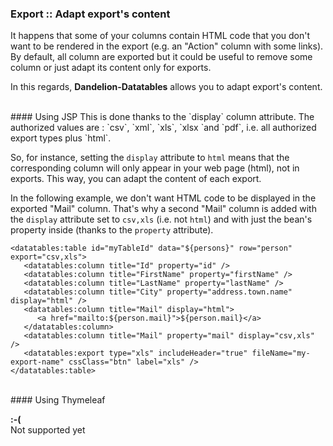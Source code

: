 ### Export :: Adapt export\'s content

It happens that some of your columns contain HTML code that you don\'t want to be rendered in the export (e.g. an \"Action\" column with some links).
By default, all column are exported but it could be useful to remove some column or just adapt its content only for exports.

In this regards, **Dandelion-Datatables** allows you to adapt export's content.

<br />
#### Using JSP
This is done thanks to the `display` column attribute. The authorized values are : `csv`, `xml`, `xls`, `xlsx `and `pdf`, i.e. all authorized export types plus `html`.

So, for instance, setting the `display` attribute to `html` means that the corresponding column will only appear in your web page (html), not in exports.
This way, you can adapt the content of each export. 

In the following example, we don\'t want HTML code to be displayed in the exported \"Mail\" column. 
That\'s why a second \"Mail\" column is added with the `display` attribute set to `csv,xls` (i.e. not `html`) and with just the bean\'s property inside (thanks to the `property` attribute).

	<datatables:table id="myTableId" data="${persons}" row="person" export="csv,xls">
	   <datatables:column title="Id" property="id" />
	   <datatables:column title="FirstName" property="firstName" />
	   <datatables:column title="LastName" property="lastName" />
	   <datatables:column title="City" property="address.town.name" display="html" />
	   <datatables:column title="Mail" display="html">
	      <a href="mailto:${person.mail}">${person.mail}</a>
	   </datatables:column>
	   <datatables:column title="Mail" property="mail" display="csv,xls" />
	   <datatables:export type="xls" includeHeader="true" fileName="my-export-name" cssClass="btn" label="xls" />
	</datatables:table>

<br />
#### Using Thymeleaf
<p class="alert alert-error"><strong>:-(</strong><br /> Not supported yet</p>
